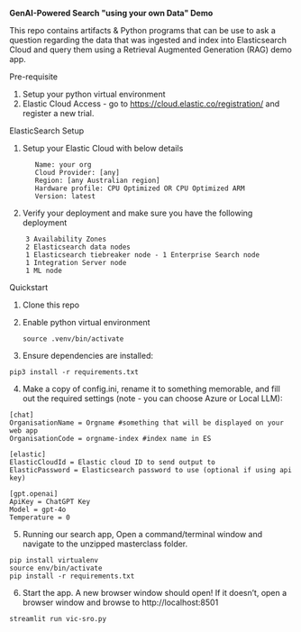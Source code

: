 **GenAI-Powered Search "using your own Data" Demo**

This repo contains artifacts & Python programs that can be use to ask a question regarding the data that was ingested and index into Elasticsearch Cloud and query them using a Retrieval Augmented Generation (RAG) demo app.

Pre-requisite
1. Setup your python virtual environment
2. Elastic Cloud Access - go to https://cloud.elastic.co/registration/ and register a new trial.

ElasticSearch Setup

1. Setup your Elastic Cloud with below details
   ```
      Name: your org 
      Cloud Provider: [any]
      Region: [any Australian region]
      Hardware profile: CPU Optimized OR CPU Optimized ARM
      Version: latest
   ```
2. Verify your deployment and make sure you have the following deployment

  ```
      3 Availability Zones
      2 Elasticsearch data nodes
      1 Elasticsearch tiebreaker node - 1 Enterprise Search node
      1 Integration Server node
      1 ML node
  ```

   
    
Quickstart 
1. Clone this repo
2. Enable python virtual environment

   ```source .venv/bin/activate```

3. Ensure dependencies are installed:

```pip3 install -r requirements.txt```

4. Make a copy of config.ini, rename it to something memorable, and fill out the required settings (note - you can choose Azure or Local LLM):

```
[chat]
OrganisationName = Orgname #something that will be displayed on your web app
OrganisationCode = orgname-index #index name in ES

[elastic]
ElasticCloudId = Elastic cloud ID to send output to
ElasticPassword = Elasticsearch password to use (optional if using api key)

[gpt.openai]
ApiKey = ChatGPT Key
Model = gpt-4o
Temperature = 0
```

5. Running our search app, Open a command/terminal window and navigate to the unzipped masterclass folder.

```
pip install virtualenv
source env/bin/activate
pip install -r requirements.txt

```

6. Start the app. A new browser window should open! If it doesn’t, open a browser window and browse to http://localhost:8501

```
streamlit run vic-sro.py
```

